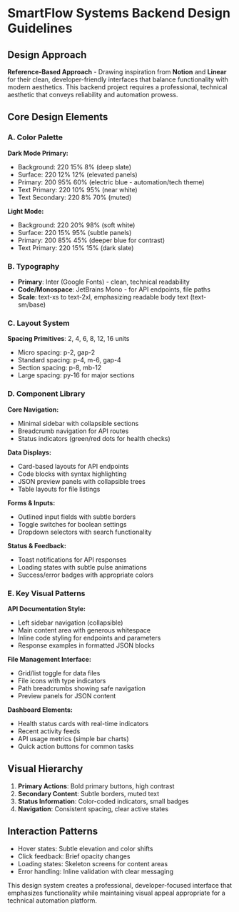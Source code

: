 # SmartFlow Systems Backend Design Guidelines

## Design Approach
**Reference-Based Approach** - Drawing inspiration from **Notion** and **Linear** for their clean, developer-friendly interfaces that balance functionality with modern aesthetics. This backend project requires a professional, technical aesthetic that conveys reliability and automation prowess.

## Core Design Elements

### A. Color Palette
**Dark Mode Primary:**
- Background: 220 15% 8% (deep slate)
- Surface: 220 12% 12% (elevated panels)
- Primary: 200 95% 60% (electric blue - automation/tech theme)
- Text Primary: 220 10% 95% (near white)
- Text Secondary: 220 8% 70% (muted)

**Light Mode:**
- Background: 220 20% 98% (soft white)
- Surface: 220 15% 95% (subtle panels)
- Primary: 200 85% 45% (deeper blue for contrast)
- Text Primary: 220 15% 15% (dark slate)

### B. Typography
- **Primary**: Inter (Google Fonts) - clean, technical readability
- **Code/Monospace**: JetBrains Mono - for API endpoints, file paths
- **Scale**: text-xs to text-2xl, emphasizing readable body text (text-sm/base)

### C. Layout System
**Spacing Primitives**: 2, 4, 6, 8, 12, 16 units
- Micro spacing: p-2, gap-2
- Standard spacing: p-4, m-6, gap-4  
- Section spacing: p-8, mb-12
- Large spacing: py-16 for major sections

### D. Component Library

**Core Navigation:**
- Minimal sidebar with collapsible sections
- Breadcrumb navigation for API routes
- Status indicators (green/red dots for health checks)

**Data Displays:**
- Card-based layouts for API endpoints
- Code blocks with syntax highlighting
- JSON preview panels with collapsible trees
- Table layouts for file listings

**Forms & Inputs:**
- Outlined input fields with subtle borders
- Toggle switches for boolean settings
- Dropdown selectors with search functionality

**Status & Feedback:**
- Toast notifications for API responses
- Loading states with subtle pulse animations
- Success/error badges with appropriate colors

### E. Key Visual Patterns

**API Documentation Style:**
- Left sidebar navigation (collapsible)
- Main content area with generous whitespace
- Inline code styling for endpoints and parameters
- Response examples in formatted JSON blocks

**File Management Interface:**
- Grid/list toggle for data files
- File icons with type indicators
- Path breadcrumbs showing safe navigation
- Preview panels for JSON content

**Dashboard Elements:**
- Health status cards with real-time indicators
- Recent activity feeds
- API usage metrics (simple bar charts)
- Quick action buttons for common tasks

## Visual Hierarchy
1. **Primary Actions**: Bold primary buttons, high contrast
2. **Secondary Content**: Subtle borders, muted text
3. **Status Information**: Color-coded indicators, small badges
4. **Navigation**: Consistent spacing, clear active states

## Interaction Patterns
- Hover states: Subtle elevation and color shifts
- Click feedback: Brief opacity changes
- Loading states: Skeleton screens for content areas
- Error handling: Inline validation with clear messaging

This design system creates a professional, developer-focused interface that emphasizes functionality while maintaining visual appeal appropriate for a technical automation platform.